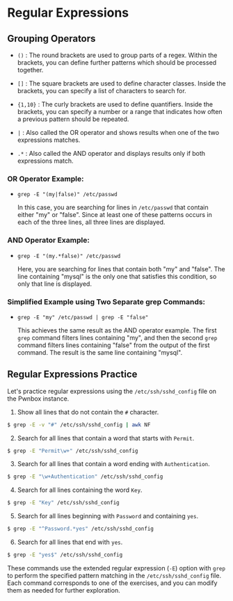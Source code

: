 # Regular Expressions

## Grouping Operators

- `()` : The round brackets are used to group parts of a regex. Within the brackets, you can define further patterns which should be processed together.

- `[]` : The square brackets are used to define character classes. Inside the brackets, you can specify a list of characters to search for.

- `{1,10}` : The curly brackets are used to define quantifiers. Inside the brackets, you can specify a number or a range that indicates how often a previous pattern should be repeated.

- `|` : Also called the OR operator and shows results when one of the two expressions matches.

- `.*` : Also called the AND operator and displays results only if both expressions match.

### OR Operator Example:

- `grep -E "(my|false)" /etc/passwd`

  In this case, you are searching for lines in `/etc/passwd` that contain either "my" or "false". Since at least one of these patterns occurs in each of the three lines, all three lines are displayed.

### AND Operator Example:

- `grep -E "(my.*false)" /etc/passwd`

  Here, you are searching for lines that contain both "my" and "false". The line containing "mysql" is the only one that satisfies this condition, so only that line is displayed.

### Simplified Example using Two Separate grep Commands:

- `grep -E "my" /etc/passwd | grep -E "false"`

  This achieves the same result as the AND operator example. The first `grep` command filters lines containing "my", and then the second `grep` command filters lines containing "false" from the output of the first command. The result is the same line containing "mysql".

## Regular Expressions Practice

Let's practice regular expressions using the `/etc/ssh/sshd_config` file on the Pwnbox instance.

1. Show all lines that do not contain the `#` character.

```bash
$ grep -E -v "#" /etc/ssh/sshd_config | awk NF
```

2. Search for all lines that contain a word that starts with `Permit`.

```bash
$ grep -E "Permit\w+" /etc/ssh/sshd_config
```

3. Search for all lines that contain a word ending with `Authentication`.

```bash
$ grep -E "\w+Authentication" /etc/ssh/sshd_config
```

4. Search for all lines containing the word `Key`.

```bash
$ grep -E "Key" /etc/ssh/sshd_config
```

5. Search for all lines beginning with `Password` and containing `yes`.

```bash
$ grep -E "^Password.*yes" /etc/ssh/sshd_config
```

6. Search for all lines that end with `yes`.

```bash
$ grep -E "yes$" /etc/ssh/sshd_config
```

These commands use the extended regular expression (`-E`) option with `grep` to perform the specified pattern matching in the `/etc/ssh/sshd_config` file. Each command corresponds to one of the exercises, and you can modify them as needed for further exploration.
